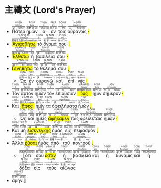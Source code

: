 # 主禱文 (Lord's Prayer)

- <RUBY><ruby><ruby>Πάτερ<rt>父 Father</rt></ruby><rt><a href='https://bible.fhl.net/new/s.php?N=0&k=03962&m='>πατήρ</a></rt></ruby><rt>N-VSM</rt></RUBY> <RUBY><ruby><ruby>ἡμῶν<rt>我們 of us</rt></ruby><rt><a href='https://bible.fhl.net/new/s.php?N=0&k=01473&m='>ἐγώ</a></rt></ruby><rt>P-1GP</rt></RUBY> <RUBY><ruby><ruby>ὁ<rt>- who [is]</rt></ruby><rt><a href='https://bible.fhl.net/new/s.php?N=0&k=03588&m='>ὀ</a></rt></ruby><rt>T-VSM</rt></RUBY> <RUBY><ruby><ruby>ἐν<rt>在上 in</rt></ruby><rt><a href='https://bible.fhl.net/new/s.php?N=0&k=01722&m='>ἐν</a></rt></ruby><rt>PREP</rt></RUBY> <RUBY><ruby><ruby>τοῖς<rt>- the</rt></ruby><rt><a href='https://bible.fhl.net/new/s.php?N=0&k=03588&m='>ὀ</a></rt></ruby><rt>T-DPM</rt></RUBY> <RUBY><ruby><ruby>οὐρανοῖς<rt>天 heavens</rt></ruby><rt><a href='https://bible.fhl.net/new/s.php?N=0&k=03772&m='>οὐρανός</a></rt></ruby><rt>N-DPM</rt></RUBY> <mark class='punctuation'>·</mark> 
- <RUBY><ruby><ruby><mark class='verb'>Ἁγιασθήτω</mark><rt>願被尊為聖 hallowed be</rt></ruby><rt><a href='https://bible.fhl.net/new/s.php?N=0&k=00037&m='>ἁγιάζω</a></rt></ruby><rt>V-APM-3S</rt></RUBY> <RUBY><ruby><ruby>τὸ<rt>- the</rt></ruby><rt><a href='https://bible.fhl.net/new/s.php?N=0&k=03588&m='>ὀ</a></rt></ruby><rt>T-NSN</rt></RUBY> <RUBY><ruby><ruby>ὄνομά<rt>名字 name</rt></ruby><rt><a href='https://bible.fhl.net/new/s.php?N=0&k=03686&m='>ὄνομα</a></rt></ruby><rt>N-NSN</rt></RUBY> <RUBY><ruby><ruby>σου<rt>你 of You</rt></ruby><rt><a href='https://bible.fhl.net/new/s.php?N=0&k=04771&m='>σύ</a></rt></ruby><rt>P-2GS</rt></RUBY> <mark class='punctuation'>·</mark> 
- <RUBY><ruby><ruby><mark class='verb'>Ἐλθέτω</mark><rt>願來臨 Come</rt></ruby><rt><a href='https://bible.fhl.net/new/s.php?N=0&k=02064&m='>ἔρχομαι</a></rt></ruby><rt>V-AAM-3S</rt></RUBY> <RUBY><ruby><ruby>ἡ<rt>- the</rt></ruby><rt><a href='https://bible.fhl.net/new/s.php?N=0&k=03588&m='>ὀ</a></rt></ruby><rt>T-NSF</rt></RUBY> <RUBY><ruby><ruby>βασιλεία<rt>國 kingdom</rt></ruby><rt><a href='https://bible.fhl.net/new/s.php?N=0&k=00932&m='>βασιλεία</a></rt></ruby><rt>N-NSF</rt></RUBY> <RUBY><ruby><ruby>σου<rt>你 of You</rt></ruby><rt><a href='https://bible.fhl.net/new/s.php?N=0&k=04771&m='>σύ</a></rt></ruby><rt>P-2GS</rt></RUBY> <mark class='punctuation'>·</mark> 
- <RUBY><ruby><ruby><mark class='verb'>Γενηθήτω</mark><rt>願行 be done</rt></ruby><rt><a href='https://bible.fhl.net/new/s.php?N=0&k=01096&m='>γίνομαι</a></rt></ruby><rt>V-AMM-3S</rt></RUBY> <RUBY><ruby><ruby>τὸ<rt>- the</rt></ruby><rt><a href='https://bible.fhl.net/new/s.php?N=0&k=03588&m='>ὀ</a></rt></ruby><rt>T-NSN</rt></RUBY> <RUBY><ruby><ruby>θέλημά<rt>旨意 will</rt></ruby><rt><a href='https://bible.fhl.net/new/s.php?N=0&k=02307&m='>θέλημα</a></rt></ruby><rt>N-NSN</rt></RUBY> <RUBY><ruby><ruby>σου<rt>你 of You</rt></ruby><rt><a href='https://bible.fhl.net/new/s.php?N=0&k=04771&m='>σύ</a></rt></ruby><rt>P-2GS</rt></RUBY> <mark class='punctuation'>,</mark> 
	- <RUBY><ruby><ruby>Ὡς<rt>如同 as</rt></ruby><rt><a href='https://bible.fhl.net/new/s.php?N=0&k=05613&m='>ὡς</a></rt></ruby><rt>CONJ</rt></RUBY> <RUBY><ruby><ruby>ἐν<rt>在上 in</rt></ruby><rt><a href='https://bible.fhl.net/new/s.php?N=0&k=01722&m='>ἐν</a></rt></ruby><rt>PREP</rt></RUBY> <RUBY><ruby><ruby>οὐρανῷ<rt>天 heaven</rt></ruby><rt><a href='https://bible.fhl.net/new/s.php?N=0&k=03772&m='>οὐρανός</a></rt></ruby><rt>N-DSM</rt></RUBY> <RUBY><ruby><ruby>καὶ<rt>- [so] also</rt></ruby><rt><a href='https://bible.fhl.net/new/s.php?N=0&k=02532&m='>καί</a></rt></ruby><rt>CONJ</rt></RUBY> <RUBY><ruby><ruby>ἐπὶ<rt>在上 upon</rt></ruby><rt><a href='https://bible.fhl.net/new/s.php?N=0&k=01909&m='>ἐπί</a></rt></ruby><rt>PREP</rt></RUBY> <RUBY><ruby><ruby>γῆς<rt>地 earth</rt></ruby><rt><a href='https://bible.fhl.net/new/s.php?N=0&k=01093&m='>γῆ</a></rt></ruby><rt>N-GSF</rt></RUBY> <mark class='punctuation'>·</mark> 
- <RUBY><ruby><ruby>Τὸν<rt>- The</rt></ruby><rt><a href='https://bible.fhl.net/new/s.php?N=0&k=03588&m='>ὀ</a></rt></ruby><rt>T-ASM</rt></RUBY> <RUBY><ruby><ruby>ἄρτον<rt>飲食 bread</rt></ruby><rt><a href='https://bible.fhl.net/new/s.php?N=0&k=00740&m='>ἄρτος</a></rt></ruby><rt>N-ASM</rt></RUBY> <RUBY><ruby><ruby>ἡμῶν<rt>我們 of us</rt></ruby><rt><a href='https://bible.fhl.net/new/s.php?N=0&k=01473&m='>ἐγώ</a></rt></ruby><rt>P-1GP</rt></RUBY> <RUBY><ruby><ruby>τὸν<rt>- -</rt></ruby><rt><a href='https://bible.fhl.net/new/s.php?N=0&k=03588&m='>ὀ</a></rt></ruby><rt>T-ASM</rt></RUBY> <RUBY><ruby><ruby>ἐπιούσιον<rt>日用 daily</rt></ruby><rt><a href='https://bible.fhl.net/new/s.php?N=0&k=01967&m='>ἐπιούσιος</a></rt></ruby><rt>A-ASM</rt></RUBY> <RUBY><ruby><ruby><mark class='verb'>δὸς</mark><rt>願你賜給 grant</rt></ruby><rt><a href='https://bible.fhl.net/new/s.php?N=0&k=01325&m='>δίδωμι</a></rt></ruby><rt>V-AAM-2S</rt></RUBY> <RUBY><ruby><ruby>ἡμῖν<rt>我們 us</rt></ruby><rt><a href='https://bible.fhl.net/new/s.php?N=0&k=01473&m='>ἐγώ</a></rt></ruby><rt>P-1DP</rt></RUBY> <RUBY><ruby><ruby>σήμερον<rt>今日 today</rt></ruby><rt><a href='https://bible.fhl.net/new/s.php?N=0&k=04594&m='>σήμερον</a></rt></ruby><rt>ADV</rt></RUBY> <mark class='punctuation'>·</mark> 
- <RUBY><ruby><ruby>Καὶ<rt>- And</rt></ruby><rt><a href='https://bible.fhl.net/new/s.php?N=0&k=02532&m='>καί</a></rt></ruby><rt>CONJ</rt></RUBY> <RUBY><ruby><ruby><mark class='verb'>ἄφες</mark><rt>願你免 forgive</rt></ruby><rt><a href='https://bible.fhl.net/new/s.php?N=0&k=00863&m='>ἀφίημι</a></rt></ruby><rt>V-AAM-2S</rt></RUBY> <RUBY><ruby><ruby>ἡμῖν<rt>我們 us</rt></ruby><rt><a href='https://bible.fhl.net/new/s.php?N=0&k=01473&m='>ἐγώ</a></rt></ruby><rt>P-1DP</rt></RUBY> <RUBY><ruby><ruby>τὰ<rt>- the</rt></ruby><rt><a href='https://bible.fhl.net/new/s.php?N=0&k=03588&m='>ὀ</a></rt></ruby><rt>T-APN</rt></RUBY> <RUBY><ruby><ruby>ὀφειλήματα<rt>債 debts</rt></ruby><rt><a href='https://bible.fhl.net/new/s.php?N=0&k=03783&m='>ὀφείλημα</a></rt></ruby><rt>N-APN</rt></RUBY> <RUBY><ruby><ruby>ἡμῶν<rt>我們 of us</rt></ruby><rt><a href='https://bible.fhl.net/new/s.php?N=0&k=01473&m='>ἐγώ</a></rt></ruby><rt>P-1GP</rt></RUBY> <mark class='punctuation'>,</mark> 
	- <RUBY><ruby><ruby>Ὡς<rt>如同 as</rt></ruby><rt><a href='https://bible.fhl.net/new/s.php?N=0&k=05613&m='>ὡς</a></rt></ruby><rt>CONJ</rt></RUBY> <RUBY><ruby><ruby>καὶ<rt>- also</rt></ruby><rt><a href='https://bible.fhl.net/new/s.php?N=0&k=02532&m='>καί</a></rt></ruby><rt>CONJ</rt></RUBY> <RUBY><ruby><ruby>ἡμεῖς<rt>我們 we</rt></ruby><rt><a href='https://bible.fhl.net/new/s.php?N=0&k=01473&m='>ἐγώ</a></rt></ruby><rt>P-1NP</rt></RUBY> <RUBY><ruby><ruby><mark class='verb'>ἀφήκαμεν</mark><rt>免了 forgive</rt></ruby><rt><a href='https://bible.fhl.net/new/s.php?N=0&k=00863&m='>ἀφίημι</a></rt></ruby><rt>V-AAI-1P</rt></RUBY> <RUBY><ruby><ruby>τοῖς<rt>- the</rt></ruby><rt><a href='https://bible.fhl.net/new/s.php?N=0&k=03588&m='>ὀ</a></rt></ruby><rt>T-DPM</rt></RUBY> <RUBY><ruby><ruby>ὀφειλέταις<rt>虧欠的人 debtors</rt></ruby><rt><a href='https://bible.fhl.net/new/s.php?N=0&k=03781&m='>ὀφειλέτης</a></rt></ruby><rt>N-DPM</rt></RUBY> <RUBY><ruby><ruby>ἡμῶν<rt>我們 of us</rt></ruby><rt><a href='https://bible.fhl.net/new/s.php?N=0&k=01473&m='>ἐγώ</a></rt></ruby><rt>P-1GP</rt></RUBY> <mark class='punctuation'>·</mark> 
- <RUBY><ruby><ruby>Καὶ<rt>- And</rt></ruby><rt><a href='https://bible.fhl.net/new/s.php?N=0&k=02532&m='>καί</a></rt></ruby><rt>CONJ</rt></RUBY> <RUBY><ruby><ruby>μὴ<rt>不 not</rt></ruby><rt><a href='https://bible.fhl.net/new/s.php?N=0&k=03361&m='>μή</a></rt></ruby><rt>PRT-N</rt></RUBY> <RUBY><ruby><ruby><mark class='verb'>εἰσενέγκῃς</mark><rt>要讓 lead</rt></ruby><rt><a href='https://bible.fhl.net/new/s.php?N=0&k=01533&m='>εἰσφέρω</a></rt></ruby><rt>V-AAS-2S</rt></RUBY> <RUBY><ruby><ruby>ἡμᾶς<rt>我們 us</rt></ruby><rt><a href='https://bible.fhl.net/new/s.php?N=0&k=01473&m='>ἐγώ</a></rt></ruby><rt>P-1AP</rt></RUBY> <RUBY><ruby><ruby>εἰς<rt>陷入 into</rt></ruby><rt><a href='https://bible.fhl.net/new/s.php?N=0&k=01519&m='>εἰς</a></rt></ruby><rt>PREP</rt></RUBY> <RUBY><ruby><ruby>πειρασμόν<rt>試探 temptation</rt></ruby><rt><a href='https://bible.fhl.net/new/s.php?N=0&k=03986&m='>πειρασμός</a></rt></ruby><rt>N-ASM</rt></RUBY> <mark class='punctuation'>,</mark> 
- <RUBY><ruby><ruby>Ἀλλὰ<rt>- but</rt></ruby><rt><a href='https://bible.fhl.net/new/s.php?N=0&k=00235&m='>ἀλλά</a></rt></ruby><rt>CONJ</rt></RUBY> <RUBY><ruby><ruby><mark class='verb'>ῥῦσαι</mark><rt>救 deliver</rt></ruby><rt><a href='https://bible.fhl.net/new/s.php?N=0&k=04506&m='>ῥύομαι</a></rt></ruby><rt>V-AMM-2S</rt></RUBY> <RUBY><ruby><ruby>ἡμᾶς<rt>我們 us</rt></ruby><rt><a href='https://bible.fhl.net/new/s.php?N=0&k=01473&m='>ἐγώ</a></rt></ruby><rt>P-1AP</rt></RUBY> <RUBY><ruby><ruby>ἀπὸ<rt>脫離 from</rt></ruby><rt><a href='https://bible.fhl.net/new/s.php?N=0&k=00575&m='>ἀπό</a></rt></ruby><rt>PREP</rt></RUBY> <RUBY><ruby><ruby>τοῦ<rt>那 -</rt></ruby><rt><a href='https://bible.fhl.net/new/s.php?N=0&k=03588&m='>ὀ</a></rt></ruby><rt>T-GSM⁞GSN</rt></RUBY> <RUBY><ruby><ruby>πονηροῦ<rt>惡者 evil</rt></ruby><rt><a href='https://bible.fhl.net/new/s.php?N=0&k=04190&m='>πονηρός</a></rt></ruby><rt>A-GSN</rt></RUBY> <mark class='punctuation'>.</mark>
	- <RUBY><ruby><ruby>⟦ὅτι<rt>因為 that/since</rt></ruby><rt><a href='https://bible.fhl.net/new/s.php?N=0&k=03754&m='>ὅτι</a></rt></ruby><rt>CONJ</rt></RUBY> <RUBY><ruby><ruby>σοῦ<rt>你 you</rt></ruby><rt><a href='https://bible.fhl.net/new/s.php?N=0&k=04771&m='>σύ</a></rt></ruby><rt>P-2GS</rt></RUBY> <RUBY><ruby><ruby><mark class='verb'>ἐστιν</mark><rt>是 to be</rt></ruby><rt><a href='https://bible.fhl.net/new/s.php?N=0&k=01510&m='>εἰμί</a></rt></ruby><rt>V-PAI-3S</rt></RUBY> <RUBY><ruby><ruby>ἡ<rt>- the/this/who</rt></ruby><rt><a href='https://bible.fhl.net/new/s.php?N=0&k=03588&m='>ὀ</a></rt></ruby><rt>T-NSF</rt></RUBY> <RUBY><ruby><ruby>βασιλεία<rt>國度 kingdom</rt></ruby><rt><a href='https://bible.fhl.net/new/s.php?N=0&k=00932&m='>βασιλεία</a></rt></ruby><rt>N-NSF</rt></RUBY> <RUBY><ruby><ruby>καὶ<rt>- and</rt></ruby><rt><a href='https://bible.fhl.net/new/s.php?N=0&k=02532&m='>καί</a></rt></ruby><rt>CONJ</rt></RUBY> <RUBY><ruby><ruby>ἡ<rt>- the/this/who</rt></ruby><rt><a href='https://bible.fhl.net/new/s.php?N=0&k=03588&m='>ὀ</a></rt></ruby><rt>T-NSF</rt></RUBY> <RUBY><ruby><ruby>δύναμις<rt>權柄 power</rt></ruby><rt><a href='https://bible.fhl.net/new/s.php?N=0&k=01411&m='>δύναμις</a></rt></ruby><rt>N-NSF</rt></RUBY> <RUBY><ruby><ruby>καί<rt>- and</rt></ruby><rt><a href='https://bible.fhl.net/new/s.php?N=0&k=02532&m='>καί</a></rt></ruby><rt>CONJ</rt></RUBY> <RUBY><ruby><ruby>ἡ<rt>- the/this/who</rt></ruby><rt><a href='https://bible.fhl.net/new/s.php?N=0&k=03588&m='>ὀ</a></rt></ruby><rt>T-NSF</rt></RUBY> <RUBY><ruby><ruby>δόξα<rt>榮耀 glory</rt></ruby><rt><a href='https://bible.fhl.net/new/s.php?N=0&k=01391&m='>δόξα</a></rt></ruby><rt>N-NSF</rt></RUBY> <RUBY><ruby><ruby>εἰς<rt>直到 toward</rt></ruby><rt><a href='https://bible.fhl.net/new/s.php?N=0&k=01519&m='>εἰς</a></rt></ruby><rt>PREP</rt></RUBY> <RUBY><ruby><ruby>τοῦς<rt>- the/this/who</rt></ruby><rt><a href='https://bible.fhl.net/new/s.php?N=0&k=03588&m='>ὀ</a></rt></ruby><rt>T-APM</rt></RUBY> <RUBY><ruby><ruby>αἰῶνας<rt>永遠 an age</rt></ruby><rt><a href='https://bible.fhl.net/new/s.php?N=0&k=00165&m='>αἰών</a></rt></ruby><rt>N-APM</rt></RUBY> 
- <RUBY><ruby><ruby>ἀμήν.⟧<rt>阿們 amen</rt></ruby><rt><a href='https://bible.fhl.net/new/s.php?N=0&k=00281&m='>ἀμήν</a></rt></ruby><rt>INJ-HEB</rt></RUBY> <mark class='paragraph'></mark> 